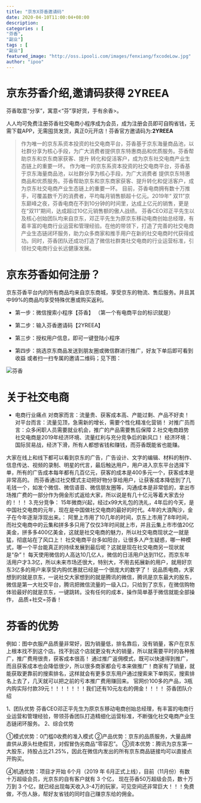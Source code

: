 ```yaml
---
title: "京东X芬香邀请码"
date: 2020-04-10T11:00:04+08:00
description:
categories : [
"芬香",
"副业"]
tags : [
"副业"]
featured_image: "http://oss.ipooli.com/images/fenxiang/fxcodeLow.jpg"
author: "ipoo"
---
```




# 京东芬香介绍,邀请码获得  **2YREEA**


   芬香取意“分享”，寓意<“芬”享好货，手有余香>。

   人人均可免费注册芬香社交电商小程序成为会员，成为注册会员即可自购省钱，无需下载APP，无需囤货发货，真正0元开店！芬香官方邀请码为:**2YREEA**
> 作为唯一的京东系资本投资的社交电商平台，芬香基于京东海量商品池，以社群分享为核心手段，为广大消费者提供京东特惠商品和优质服务。芬香帮助京东和京东商家获客、提升	转化和促活客户，成为京东社交电商产业生态链上的重要一环。  作为唯一的京东系资本投资的社交电商平台，芬香基于京东海量商品池，以社群分享为核心手段，为广大消费者	提供京东特惠商品和优质服务。芬香帮助京东和京东商家获客、提升转化和促活客户，成为京东社交电商产业生态链上的重要一环。
   目前，芬香电商拥有数十万推手，可覆盖数千万的消费者，平均每月销售额超十亿元。2019年“ 双11”京东巅峰之夜，芬香电商在不到10分钟的时间里，达成上亿元的销售，更是在“双11”期间，达成超过10亿元销售额的傲人战绩。
   芬香CEO邓正平先生以及核心创始团队均来自京东，邓正平先生为原京东移动电商创始总经理，有着丰富的电商行业运营和管理经验。在他的带领下，打造了完善的社交电商产业生态链闭环服务，助力众多商家和推手用户在新的社交电商时代获得成功。同时，芬香团队还成功打造了微信社群类社交电商的行业运营标准，引领社交电商行业长远健康发展。	
   
    
# 京东芬香如何注册？ 
 京东芬香平台内的所有商品均来自京东商城，享受京东的物流、售后服务。并且其中99%的商品均享受特殊优惠或购买返利。 

- 第一步：微信搜索小程序【芬香】 （第一个有电商平台的标识就是）

- 第二步：输入芬香邀请码【2YREEA】

- 第三步：授权用户信息，即可一键登陆小程序

- 第四步：挑选京东商品发送到朋友圈或微信群进行推广，好友下单后即可看到收益 或者扫一扫专属的邀请二维码；见下图：

![芬香](http://oss.ipooli.com/images/fenxiang/fxcodeHigh.png "芬香")

                
# 关于社交电商
- 电商行业痛点 对商家而言：流量贵、获客成本高、产能过剩、产品不好卖！  对平台而言：流量见顶，急需新的增长，需要个性化精准化营销！  对推广员而言：众多闲职人员需要就业机会，推广的产品需要售后保障 2.社交电商趋势 社交电商是2019年经济环境、流量红利与充分竞争后的新风口！  经济环境：国际贸易战，经济下滑，所有人都想省钱和赚钱，而芬香既能省也能赚。
 
 大家在线上和线下都可以看到京东的广告，广告设计、文字的编辑、材料的制作、信息传达、视频的录制、明星的代言，最后触达用户，用户进入京东平台选择下单，所有的广告成本每年都有几百亿元，获客的成本是400多元一个，获客成本是非常高的。 而芬香通过社交模式主动把好物分享给用户，让获客成本降低到了几毛钱一个，如发个微信、微信语音、微信朋友圈等，沟通成本是非常低的，拿出市场推广费的一部分作为佣金形式返给大家，所以说是有几十亿元等着大家去分的！！！ 
 3.充分竞争：  15年微商兴起，经过x99大礼包的洗礼，4年后的今天，是中国社交电商的元年，现在是中国做社交电商的最好的时代。4年的大浪陶沙，金子在今年逐渐浮现出来。： 阿里上市用了10几年的时间，京东上市用了8年时间，而社交电商中的云集和拼多多只用了仅仅3年时间就上市，并且云集上市市值20亿美金，拼多多400亿美金，这就是社交电商的魅力，所以社交电商现状之一就是猛，彻底站在了风口上！ 社交电商平台多如阳台，让很多人产生疑惑，哪一种模式，哪一个平台能真正的持续发展到最后呢？这就是现在社交电商另一现状就是“杂”！ 每天使用微信的人高达10几亿人，微信的日活用户达到11亿，而京东年活用户才3.3亿，所以未来市场还很大，特别大，不用去拓展新的用户，就用好京东3亿多的用户来享受内购优惠就已经是一个很庞大的数字了！ 
 说品质电商，大家想到的就是京东，一说社交大家想到的就是腾讯的微信，腾讯是京东最大的股东，微信是第一大社交平台，腾讯把微信流量的一级入口，只给到了京东，在微信购物体验最好的就是京东，一键跳转。没有任何的成本，操作简单基于微信就能全部操作， 品质+社交=芬香！ 
 
 
 
# 芬香的优势  
 例如：图中衣服产品质量非常好，因为销量低，排名靠后，没有销量，客户在京东上根本找不到这个店。找不到这个店就更没有大的销量，所以就需要平时的各种推广，推广费用很贵，获客成本很高！ 
 通过推广返佣模式，既可以快速得到推广，而且获客成本也会降低很少，所以很多商家都会亏本来做推广！商家有了销量，就能获取更靠前的搜索排名，这样就会有更多京东用户通过搜索来下单购买，搜索排名上去了，几天就可以把之前的亏本推广费用赚回来。 
 官网价100多的产品，3瓶内购实际付款39元！！！！！！！我们还有10元左右的佣金！！！！
芬香团队介绍


 1、团队优势 芬香CEO邓正平先生为原京东移动电商创始总经理，有丰富的电商行业运营和管理经验，带领芬香团队打造精细化运营标准，不断强化社交电商产业生态链闭环服务。 
 2、综合优势 

 ①模式优势：0门槛0收费的准入模式
②产品优势：京东的品质服务，大量品牌直供从源头杜绝假货，对假冒伪劣商品“零容忍”。
③资本优势：腾讯为京东第一大股东，持股占比21.25%，因此在微信内发出的所有京东商品链接均可以直接点开购买。 
 
④机遇优势：项目才开始 6个月（2019 年 6月正式上线），目前（11月份）有数十万超级会员，光京东的自有客户就有 3 个亿， 现在芬香50万超级会员，数十万万到 3 个亿，就已经出现每天收入3-4万的玩家，可见空间还非常巨大！！！免费做，不伤人脉，帮好友省钱的同时自己赚京东给的佣金。

